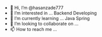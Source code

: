 - 👋 Hi, I’m @hasanzade777
- 👀 I’m interested in ... Backend Developing
- 🌱 I’m currently learning ... Java Spring
- 💞️ I’m looking to collaborate on ...
- 📫 How to reach me ... 

<!---
hasanzade777/hasanzade777 is a ✨ special ✨ repository because its `README.md` (this file) appears on your GitHub profile.
You can click the Preview link to take a look at your changes.
--->
